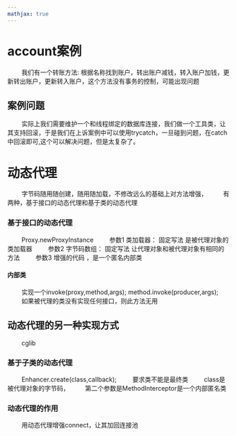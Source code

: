 ```yaml
---
mathjax: true
---
```


# account案例
&emsp;&emsp; 我们有一个转账方法: 根据名称找到账户，转出账户减钱，转入账户加钱，更新转出账户，更新转入账户，这个方法没有事务的控制，可能出现问题
## 案例问题
&emsp;&emsp; 实际上我们需要维护一个和线程绑定的数据库连接，我们做一个工具类，让其支持回滚，于是我们在上诉案例中可以使用trycatch，一旦碰到问题，在catch中回滚即可,这个可以解决问题，但是太复杂了。
<!-- more -->
# 动态代理
&emsp;&emsp; 字节码随用随创建，随用随加载，不修改远么的基础上对方法增强，
&emsp;&emsp; 有两种，基于接口的动态代理和基于类的动态代理
### 基于接口的动态代理
&emsp;&emsp; Proxy.newProxyInstance
&emsp;&emsp; 参数1 类加载器： 固定写法 是被代理对象的类加载器
&emsp;&emsp; 参数2 字节码数组： 固定写法 让代理对象和被代理对象有相同的方法
&emsp;&emsp; 参数3 增强的代码 ，是一个匿名内部类
#### 内部类
&emsp;&emsp; 实现一个invoke(proxy,method,args); method.invoke(producer,args);
&emsp;&emsp; 如果被代理的类没有实现任何接口，则此方法无用
## 动态代理的另一种实现方式
&emsp;&emsp; cglib
### 基于子类的动态代理
&emsp;&emsp; Enhancer.create(class,callback);
&emsp;&emsp; 要求类不能是最终类
&emsp;&emsp; class是被代理对象的字节码，
&emsp;&emsp; 第二个参数是MethodInterceptor是一个内部匿名类
### 动态代理的作用
&emsp;&emsp; 用动态代理增强connect，让其加回连接池
#